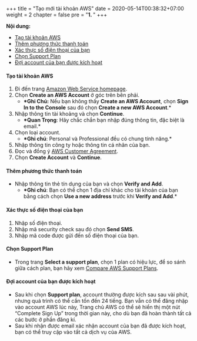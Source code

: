 +++
title = "Tạo mới tài khoản AWS"
date = 2020-05-14T00:38:32+07:00
weight = 2
chapter = false
pre = "<b>1. </b>"
+++

**Nội dung:**

-   [Tạo tài khoản AWS](#tạo-tài-khoản-aws)
-   [Thêm phương thức thanh toán](#thêm-phương-thức-thanh-toán)
-   [Xác thực số điện thoại của bạn](#xác-thực-số-điện-thoại-của-bạn)
-   [Chọn Support Plan](#chọn-support-plan)
-   [Đợi account của bạn được kích hoạt](#đợi-account-của-bạn-được-kích-hoạt)

#### Tạo tài khoản AWS

1. Đi đến trang [Amazon Web Service homepage](https://aws.amazon.com/).
2. Chọn **Create an AWS Account** ở góc trên bên phải.
    - **\*Ghi Chú:** Nếu bạn không thấy **Create an AWS Account**, chọn **Sign In to the Console** sau đó chọn **Create a new AWS Account**.\*
3. Nhập thông tin tài khoảng và chọn **Continue**.
    - **\*Quan Trọng**: Hãy chắc chắn bạn nhập đúng thông tin, đặc biệt là email.\*
4. Chọn loại account.
    - **\*Ghi chú**: Personal và Professional đều có chung tính năng.\*
5. Nhập thông tin công ty hoặc thông tin cá nhân của bạn.
6. Đọc và đồng ý [AWS Customer Agreement](https://aws.amazon.com/agreement/).
7. Chọn **Create Account** và **Continue**.

#### Thêm phương thức thanh toán

-   Nhập thông tin thẻ tín dụng của bạn và chọn **Verify and Add**.
    -   **\*Ghi chú**: Bạn có thể chọn 1 địa chỉ khác cho tài khoản của bạn bằng cách chọn **Use a new address** trước khi **Verify and Add**.\*

#### Xác thực số điện thoại của bạn

1. Nhập số điện thoại.
2. Nhập mã security check sau đó chọn **Send SMS**.
3. Nhập mã code được gửi đến số điện thoại của bạn.

#### Chọn Support Plan

-   Trong trang **Select a support plan**, chọn 1 plan có hiệu lực, để so sánh giữa cách plan, bạn hãy xem [Compare AWS Support Plans](https://aws.amazon.com/premiumsupport/plans/).

#### Đợi account của bạn được kích hoạt

-   Sau khi chọn **Support plan**, account thường được kích sau sau vài phút, nhưng quá trình có thể cần tốn đến 24 tiếng. Bạn vẫn có thể đăng nhập vào account AWS lúc này, Trang chủ AWS có thể sẽ hiển thị một nút “Complete Sign Up” trong thời gian này, cho dù bạn đã hoàn thành tất cả các bước ở phần đăng kí.
-   Sau khi nhận được email xác nhận account của bạn đã được kích hoạt, bạn có thể truy cập vào tất cả dịch vụ của AWS.
